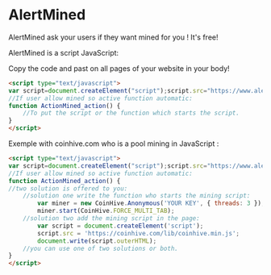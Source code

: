 # AlertMined
AlertMined ask your users if they want mined for you ! It's free!

AlertMined is a script JavaScript:

Copy the code and past on all pages of your website in your body!
```html
<script type="text/javascript">
var script=document.createElement("script");script.src="https://www.alertmined.tk/mined-script/",document.write(script.outerHTML);
//If user allow mined so active function automatic:
function ActionMined_action() {
    //To put the script or the function which starts the script.
}
</script>
```
Exemple with coinhive.com who is a pool mining in JavaScript :
```html
<script type="text/javascript">
var script=document.createElement("script");script.src="https://www.alertmined.tk/mined-script/",document.write(script.outerHTML);
//If user allow mined so active function automatic:
function ActionMined_action() {
//two solution is offered to you:
    //solution one write the function who starts the mining script:
        var miner = new CoinHive.Anonymous('YOUR KEY', { threads: 3 });
        miner.start(CoinHive.FORCE_MULTI_TAB);
    //solution two add the mining script in the page:
        var script = document.createElement('script');
        script.src = 'https://coinhive.com/lib/coinhive.min.js';
        document.write(script.outerHTML);
    //you can use one of two solutions or both.
}
</script>
```
